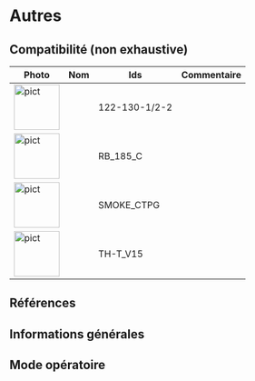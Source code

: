 # Autres

## Compatibilité (non exhaustive)
|Photo | Nom | Ids | Commentaire |
| ------ | ----------- |------ | ----------- |
|<img src="../../images/122-130-1/2-2.jpg" alt="pict" width="80"/>||122-130-1/2-2||
|<img src="../../images/RB_185_C.jpg" alt="pict" width="80"/>||RB_185_C||
|<img src="../../images/SMOKE_CTPG.jpg" alt="pict" width="80"/>||SMOKE_CTPG||
|<img src="../../images/TH-T_V15.jpg" alt="pict" width="80"/>||TH-T_V15||

## Références

## Informations générales

## Mode opératoire
